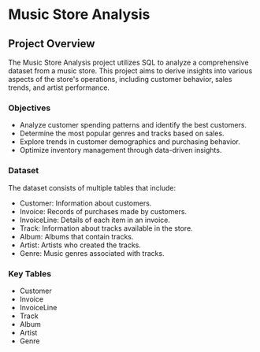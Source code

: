 # Music Store Analysis

## Project Overview
The Music Store Analysis project utilizes SQL to analyze a comprehensive dataset from a music store. This project aims to derive insights into various aspects of the store's operations, including customer behavior, sales trends, and artist performance.

### Objectives
- Analyze customer spending patterns and identify the best customers.
- Determine the most popular genres and tracks based on sales.
- Explore trends in customer demographics and purchasing behavior.
- Optimize inventory management through data-driven insights.
  
### Dataset
The dataset consists of multiple tables that include:
- Customer: Information about customers.
- Invoice: Records of purchases made by customers.
- InvoiceLine: Details of each item in an invoice.
- Track: Information about tracks available in the store.
- Album: Albums that contain tracks.
- Artist: Artists who created the tracks.
- Genre: Music genres associated with tracks.
  
### Key Tables
- Customer
- Invoice
- InvoiceLine
- Track
- Album
- Artist
- Genre
